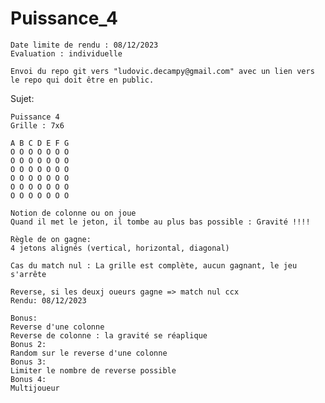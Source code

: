 # Puissance_4

    Date limite de rendu : 08/12/2023 
    Evaluation : individuelle 

    Envoi du repo git vers "ludovic.decampy@gmail.com" avec un lien vers le repo qui doit être en public.

Sujet:

    Puissance 4 
    Grille : 7x6 

    A B C D E F G 
    O O O O O O O 
    O O O O O O O 
    O O O O O O O 
    O O O O O O O 
    O O O O O O O 
    O O O O O O O 

    Notion de colonne ou on joue 
    Quand il met le jeton, il tombe au plus bas possible : Gravité !!!!

    Règle de on gagne: 
    4 jetons alignés (vertical, horizontal, diagonal)

    Cas du match nul : La grille est complète, aucun gagnant, le jeu s'arrête 

    Reverse, si les deuxj oueurs gagne => match nul ccx
    Rendu: 08/12/2023 

    Bonus: 
    Reverse d'une colonne
    Reverse de colonne : la gravité se réaplique
    Bonus 2: 
    Random sur le reverse d'une colonne 
    Bonus 3: 
    Limiter le nombre de reverse possible
    Bonus 4: 
    Multijoueur 
